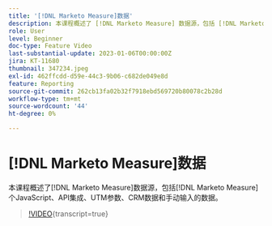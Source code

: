 ```yaml
---
title: '[!DNL Marketo Measure]数据'
description: 本课程概述了 [!DNL Marketo Measure] 数据源，包括 [!DNL Marketo Measure] JavaScript、API集成、UTM参数、CRM数据和手动输入的数据。
role: User
level: Beginner
doc-type: Feature Video
last-substantial-update: 2023-01-06T00:00:00Z
jira: KT-11680
thumbnail: 347234.jpeg
exl-id: 462ffcdd-d59e-44c3-9b06-c682de049e8d
feature: Reporting
source-git-commit: 262cb13fa02b32f7918ebd569720b80078c2b28d
workflow-type: tm+mt
source-wordcount: '44'
ht-degree: 0%

---
```


# [!DNL Marketo Measure]数据

本课程概述了[!DNL Marketo Measure]数据源，包括[!DNL Marketo Measure]个JavaScript、API集成、UTM参数、CRM数据和手动输入的数据。

>[!VIDEO](https://video.tv.adobe.com/v/3421946/?learn=on&captions=chi_hans){transcript=true}

